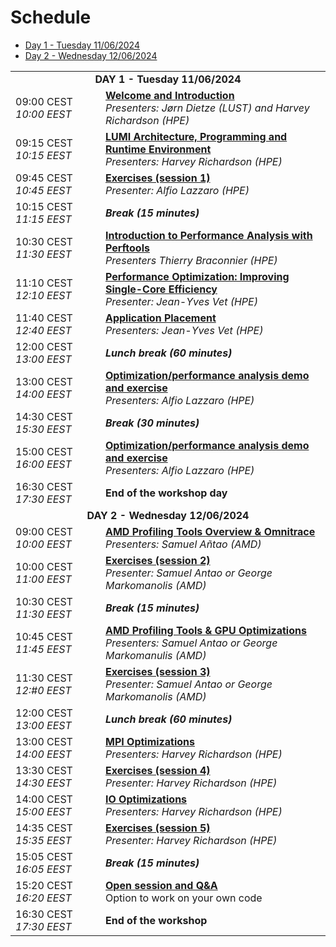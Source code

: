 # Schedule


<ul>
    <li><a href="#Day1">Day 1 - Tuesday 11/06/2024</a>
    <li><a href="#Day2">Day 2 - Wednesday 12/06/2024</a>
</ul>

<table style="text-align: left;">
<tbody>
<!--
DAY 1
-->
    <tr>
        <td colspan="2" align="center">
            <a name="Day1"><b>DAY 1 - Tuesday 11/06/2024</b></a>
        </td>
    </tr>
    <tr>
        <td style="width:8em">
            09:00 CEST
            <br/><em>10:00 EEST</em>
        </td>
        <td><b><a href="../M_1_00_Course_Introduction/">Welcome and Introduction</a></b>
        <br/><em>Presenters: Jørn Dietze (LUST) and Harvey Richardson (HPE)</em>
        </td>
    </tr>
    <tr>
        <td style="width:8em">
            09:15 CEST
            <br/><em>10:15 EEST</em>
        </td>
        <td><b><a href="../M_1_01_HPE_PE/">LUMI Architecture, Programming and Runtime Environment</a></b>
        <br/><em>Presenters: Harvey Richardson (HPE)</em>
        </td>
    </tr>
    <tr>
        <td style="width:8em">
            09:45 CEST
            <br/><em>10:45 EEST</em>
        </td>
        <td><b><a href="../ME_1_01_HPE_PE/">Exercises (session 1)</a></b>
        <br/><em>Presenter: Alfio Lazzaro (HPE)</em>
        </td>
    </tr>
    <tr>
        <td>
            10:15 CEST
            <br/><em>11:15 EEST</em>
        </td>
        <td><b><em>Break (15 minutes)</em></b>
        </td>
    </tr>
    <tr>
        <td style="width:8em">
            10:30 CEST
            <br/><em>11:30 EEST</em>
        </td>
        <td><b><a href="../M_1_02_Perftools/">Introduction to Performance Analysis with Perftools</a></b>
        <br/><em>Presenters Thierry Braconnier (HPE)</em>
        </td>
    </tr>
    <tr>
        <td style="width:8em">
            11:10 CEST
            <br/><em>12:10 EEST</em>
        </td>
        <td><b><a href="../M_1_03_PerformanceOptimization/">Performance Optimization: Improving Single-Core Efficiency</a></b>
        <br/><em>Presenter: Jean-Yves Vet (HPE)</em>
        </td>
    </tr>
    <tr>
        <td style="width:8em">
            11:40 CEST
            <br/><em>12:40 EEST</em>
        </td>
        <td><b><a href="../M_1_04_ApplicationPlacement/">Application Placement</a></b>
        <br/><em>Presenters: Jean-Yves Vet (HPE)</em>
        </td>
    </tr>
    <tr>
        <td>
            12:00 CEST
            <br/><em>13:00 EEST</em>
        </td>
        <td><b><em>Lunch break (60 minutes)</em></b>
        </td>
    </tr>
    <tr>
        <td style="width:8em">
            13:00 CEST
            <br/><em>14:00 EEST</em>
        </td>
        <td><b><a href="../M_1_05_PerformanceAnalysisAtWork_1/">Optimization/performance analysis demo and exercise</a></b>
        <br/><em>Presenters: Alfio Lazzaro (HPE)</em>
        </td>
    </tr>
    <tr>
        <td>
            14:30 CEST
            <br/><em>15:30 EEST</em>
        </td>
        <td><b><em>Break (30 minutes)</em></b>
        </td>
    </tr>
    <tr>
        <td style="width:8em">
            15:00 CEST
            <br/><em>16:00 EEST</em>
        </td>
        <td><b><a href="../M_1_06_PerformanceAnalysisAtWork_2/">Optimization/performance analysis demo and exercise</a></b>
        <br/><em>Presenters: Alfio Lazzaro (HPE)</em>
        </td>
    </tr>
    <tr>
        <td>
            16:30 CEST
            <br/><em>17:30 EEST</em>
        </td>
        <td><b>End of the workshop day</b> 
        </td>
    </tr>
<!--
DAY 2
-->
    <tr>
        <td colspan="2" align="center">
            <a name="Day2"><b>DAY 2 - Wednesday 12/06/2024</b></a>
        </td>
    </tr>
     <tr>
        <td style="width:8em">
            09:00 CEST
            <br/><em>10:00 EEST</em>
        </td>
        <td><b><a href="../M_2_01_AMD_tools_1/">AMD Profiling Tools Overview & Omnitrace</a></b>
        <br/><em>Presenters: Samuel Añtao (AMD)</em>
        </td>
    </tr>
    <tr>
        <td style="width:8em">
            10:00 CEST
            <br/><em>11:00 EEST</em>
        </td>
        <td><b><a href="../ME_2_01_AMD_tools_1/">Exercises (session 2)</a></b>
        <br/><em>Presenter: Samuel Antao or George Markomanolis (AMD)</em>
        </td>
    </tr>
    <tr>
        <td>
            10:30 CEST
            <br/><em>11:30 EEST</em>
        </td>
        <td><b><em>Break (15 minutes)</em></b>
        </td>
    </tr>
    <tr>
        <td style="width:8em">
            10:45 CEST
            <br/><em>11:45 EEST</em>
        </td>
        <td><b><a href="../M_2_02_AMD_tools_2/">AMD Profiling Tools & GPU Optimizations</a></b>
        <br/><em>Presenters: Samuel Antao or George Markomanulis (AMD)</em>
        </td>
    </tr>
    <tr>
        <td style="width:8em">
            11:30 CEST
            <br/><em>12:#0 EEST</em>
        </td>
        <td><b><a href="../ME_2_02_AMD_tools_2/">Exercises (session 3)</a></b>
        <br/><em>Presenter: Samuel Antao or George Markomanolis (AMD)</em>
        </td>
    </tr>
    <tr>
        <td>
            12:00 CEST
            <br/><em>13:00 EEST</em>
        </td>
        <td><b><em>Lunch break (60 minutes)</em></b>
        </td>
    </tr>
    <tr>
        <td style="width:8em">
            13:00 CEST
            <br/><em>14:00 EEST</em>
        </td>
        <td><b><a href="../M_2_03_MPI/">MPI Optimizations</a></b>
        <br/><em>Presenters: Harvey Richardson (HPE)</em>
        </td>
    </tr>
    <tr>
        <td style="width:8em">
            13:30 CEST
            <br/><em>14:30 EEST</em>
        </td>
        <td><b><a href="../ME_2_03_MPI/">Exercises (session 4)</a></b>
        <br/><em>Presenter: Harvey Richardson (HPE)</em>
        </td>
    </tr>
    <tr>
        <td style="width:8em">
            14:00 CEST
            <br/><em>15:00 EEST</em>
        </td>
        <td><b><a href="../M_2_04_IO/">IO Optimizations</a></b>
        <br/><em>Presenters: Harvey Richardson (HPE)</em>
        </td>
    </tr>
    <tr>
        <td style="width:8em">
            14:35 CEST
            <br/><em>15:35 EEST</em>
        </td>
        <td><b><a href="../ME_2_04_IO/">Exercises (session 5)</a></b>
        <br/><em>Presenter: Harvey Richardson (HPE)</em>
        </td>
    </tr>
    <tr>
        <td>
            15:05 CEST
            <br/><em>16:05 EEST</em>
        </td>
        <td><b><em>Break (15 minutes)</em></b>
        </td>
    </tr>
    <tr>
        <td style="width:8em">
            15:20 CEST
            <br/><em>16:20 EEST</em>
        </td>
        <td><b><a href="../M_2_05_OpenSession/">Open session and Q&A</a></b>
        <br/>Option to work on your own code
        </td>
    </tr>
    <tr>
        <td>
            16:30 CEST
            <br/><em>17:30 EEST</em>
        </td>
        <td><b>End of the workshop</b> 
        </td>
    </tr>
</tbody>
</table>


<!--
Building blocks:

    <tr>
        <td style="width:8em">
            09:00 CEST
            <br/><em>10:00 EEST</em>
        </td>
        <td><b><a href="../M00_Course_Introduction/">Welcome and Introduction</a></b>
        <br/><em>Presenters: Jørn Dietze (LUST) and Harvey Richardson (HPE)</em>
        </td>
    </tr>

    <tr>
        <td>
            10:40 CEST
            <br/><em>11:40 EEST</em>
        </td>
        <td><b><em>Break (15 minutes)</em></b>
        </td>
    </tr>

    <tr>
        <td>
            12:00 CEST
            <br/><em>13:00 EEST</em>
        </td>
        <td><b><em>Lunch break (60 minutes)</em></b>
        </td>
    </tr>



-->

